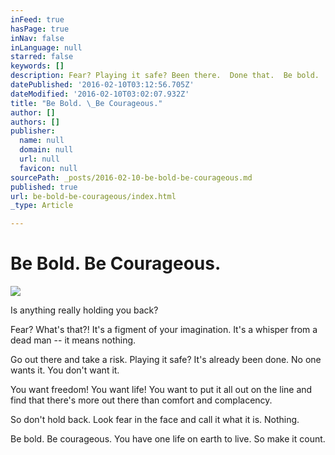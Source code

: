 ```yaml
---
inFeed: true
hasPage: true
inNav: false
inLanguage: null
starred: false
keywords: []
description: Fear? Playing it safe? Been there.  Done that.  Be bold.  Be Courageous.
datePublished: '2016-02-10T03:12:56.705Z'
dateModified: '2016-02-10T03:02:07.932Z'
title: "Be Bold. \_Be Courageous."
author: []
authors: []
publisher:
  name: null
  domain: null
  url: null
  favicon: null
sourcePath: _posts/2016-02-10-be-bold-be-courageous.md
published: true
url: be-bold-be-courageous/index.html
_type: Article

---
```

# Be Bold.  Be Courageous.
![](https://the-grid-user-content.s3-us-west-2.amazonaws.com/f2ae229a-36d1-462c-b003-0c5faa421590.jpg)

Is anything really holding you back?

Fear? What's that?! It's a figment of your imagination.  It's a whisper from a dead man -- it means nothing.

Go out there and take a risk. Playing it safe? It's already been done.  No one wants it.  You don't want it.

You want freedom! You want life! You want to put it all out on the line and find that there's more out there than comfort and complacency.

So don't hold back.  Look fear in the face and call it what it is. Nothing.

Be bold.  Be courageous.  You have one life on earth to live.  So make it count.